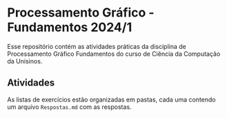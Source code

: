 # Processamento Gráfico - Fundamentos 2024/1

Esse repositório contém as atividades práticas da disciplina de Processamento Gráfico Fundamentos do curso de Ciência da Computação da Unisinos.

## Atividades

As listas de exercícios estão organizadas em pastas, cada uma contendo um arquivo `Respostas.md` com as respostas.
